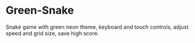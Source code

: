 # Green-Snake
Snake game with green neon theme, keyboard and touch controls, adjust speed and grid size, save high score.
